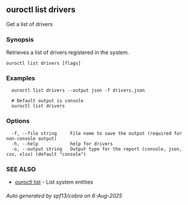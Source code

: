 ## ouroctl list drivers

Get a list of drivers

### Synopsis

Retrieves a list of drivers registered in the system.

```
ouroctl list drivers [flags]
```

### Examples

```
  ouroctl list drivers --output json -f drivers.json

  # Default output is console
  ouroctl list drivers
```

### Options

```
  -f, --file string     File name to save the output (required for non-console output)
  -h, --help            help for drivers
  -o, --output string   Output type for the report (console, json, csv, xlsx) (default "console")
```

### SEE ALSO

* [ouroctl list](ouroctl_list.md)	 - List system entities

###### Auto generated by spf13/cobra on 6-Aug-2025
